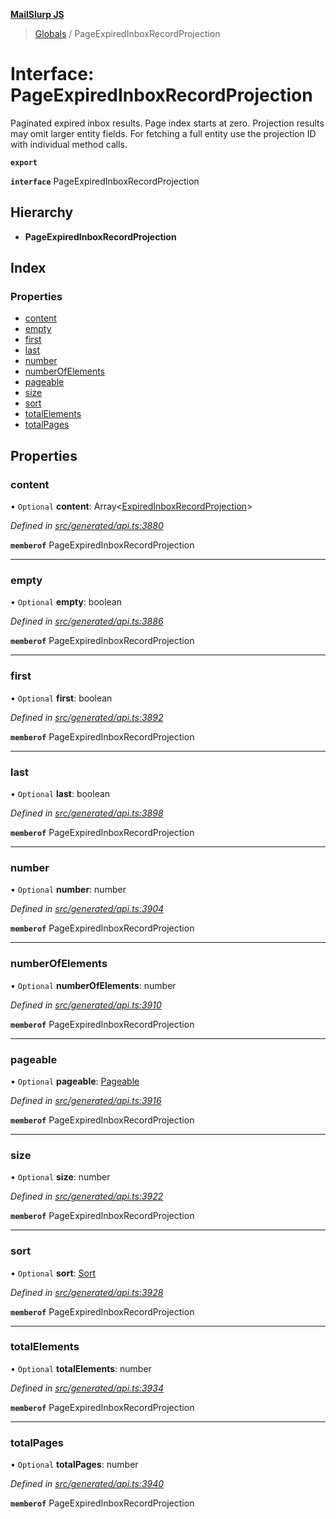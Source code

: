 **[MailSlurp JS](../README.md)**

> [Globals](../README.md) / PageExpiredInboxRecordProjection

# Interface: PageExpiredInboxRecordProjection

Paginated expired inbox results. Page index starts at zero. Projection results may omit larger entity fields. For fetching a full entity use the projection ID with individual method calls.

**`export`** 

**`interface`** PageExpiredInboxRecordProjection

## Hierarchy

* **PageExpiredInboxRecordProjection**

## Index

### Properties

* [content](pageexpiredinboxrecordprojection.md#content)
* [empty](pageexpiredinboxrecordprojection.md#empty)
* [first](pageexpiredinboxrecordprojection.md#first)
* [last](pageexpiredinboxrecordprojection.md#last)
* [number](pageexpiredinboxrecordprojection.md#number)
* [numberOfElements](pageexpiredinboxrecordprojection.md#numberofelements)
* [pageable](pageexpiredinboxrecordprojection.md#pageable)
* [size](pageexpiredinboxrecordprojection.md#size)
* [sort](pageexpiredinboxrecordprojection.md#sort)
* [totalElements](pageexpiredinboxrecordprojection.md#totalelements)
* [totalPages](pageexpiredinboxrecordprojection.md#totalpages)

## Properties

### content

• `Optional` **content**: Array\<[ExpiredInboxRecordProjection](expiredinboxrecordprojection.md)>

*Defined in [src/generated/api.ts:3880](https://github.com/mailslurp/mailslurp-client/blob/cce5bf2/src/generated/api.ts#L3880)*

**`memberof`** PageExpiredInboxRecordProjection

___

### empty

• `Optional` **empty**: boolean

*Defined in [src/generated/api.ts:3886](https://github.com/mailslurp/mailslurp-client/blob/cce5bf2/src/generated/api.ts#L3886)*

**`memberof`** PageExpiredInboxRecordProjection

___

### first

• `Optional` **first**: boolean

*Defined in [src/generated/api.ts:3892](https://github.com/mailslurp/mailslurp-client/blob/cce5bf2/src/generated/api.ts#L3892)*

**`memberof`** PageExpiredInboxRecordProjection

___

### last

• `Optional` **last**: boolean

*Defined in [src/generated/api.ts:3898](https://github.com/mailslurp/mailslurp-client/blob/cce5bf2/src/generated/api.ts#L3898)*

**`memberof`** PageExpiredInboxRecordProjection

___

### number

• `Optional` **number**: number

*Defined in [src/generated/api.ts:3904](https://github.com/mailslurp/mailslurp-client/blob/cce5bf2/src/generated/api.ts#L3904)*

**`memberof`** PageExpiredInboxRecordProjection

___

### numberOfElements

• `Optional` **numberOfElements**: number

*Defined in [src/generated/api.ts:3910](https://github.com/mailslurp/mailslurp-client/blob/cce5bf2/src/generated/api.ts#L3910)*

**`memberof`** PageExpiredInboxRecordProjection

___

### pageable

• `Optional` **pageable**: [Pageable](pageable.md)

*Defined in [src/generated/api.ts:3916](https://github.com/mailslurp/mailslurp-client/blob/cce5bf2/src/generated/api.ts#L3916)*

**`memberof`** PageExpiredInboxRecordProjection

___

### size

• `Optional` **size**: number

*Defined in [src/generated/api.ts:3922](https://github.com/mailslurp/mailslurp-client/blob/cce5bf2/src/generated/api.ts#L3922)*

**`memberof`** PageExpiredInboxRecordProjection

___

### sort

• `Optional` **sort**: [Sort](sort.md)

*Defined in [src/generated/api.ts:3928](https://github.com/mailslurp/mailslurp-client/blob/cce5bf2/src/generated/api.ts#L3928)*

**`memberof`** PageExpiredInboxRecordProjection

___

### totalElements

• `Optional` **totalElements**: number

*Defined in [src/generated/api.ts:3934](https://github.com/mailslurp/mailslurp-client/blob/cce5bf2/src/generated/api.ts#L3934)*

**`memberof`** PageExpiredInboxRecordProjection

___

### totalPages

• `Optional` **totalPages**: number

*Defined in [src/generated/api.ts:3940](https://github.com/mailslurp/mailslurp-client/blob/cce5bf2/src/generated/api.ts#L3940)*

**`memberof`** PageExpiredInboxRecordProjection
